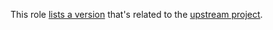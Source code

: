 This role [lists a version](https://github.com/robertdebock/ansible-role-java/blob/master/vars/main.yml) that's related to the [upstream project](https://www.oracle.com/technetwork/java/javaseproducts/downloads/index.html).
